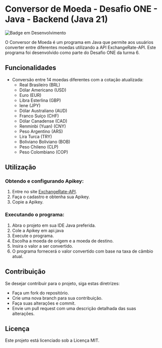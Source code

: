 ﻿
#   Conversor de Moeda - Desafio ONE - Java - Backend (Java 21)

![Badge em Desenvolvimento](http://img.shields.io/static/v1?label=STATUS&message=EM%20DESENVOLVIMENTO&color=GREEN&style=for-the-badge)

O Conversor de Moeda é um programa em Java que permite aos usuários converter entre diferentes moedas utilizando a API ExchangeRate-API. Este programa foi desenvolvido como parte do Desafio ONE da turma 6.

## Funcionalidades

-   Conversão entre 14 moedas diferentes com a cotação atualizada:
    -   Real Brasileiro (BRL)
    -   Dólar Americano (USD)
    -   Euro (EUR)
    -   Libra Esterlina (GBP)
    -   Iene (JPY)
    -   Dólar Australiano (AUD)
    -   Franco Suíço (CHF)
    -   Dólar Canadense (CAD)
    -   Renminbi (Yuan) (CNY)
    -   Peso Argentino (ARS)
    -   Lira Turca (TRY)
    -   Boliviano Boliviano (BOB)
    -   Peso Chileno (CLP)
    -   Peso Colombiano (COP)

## Utilização

### Obtendo e configurando Apikey:

1.  Entre no site [ExchangeRate-API](https://www.exchangerate-api.com/).
2.  Faça o cadastro e obtenha sua Apikey.
3.  Copie a Apikey.

### Executando o programa:

1.  Abra o projeto em sua IDE Java preferida.
2.  Cole a Apikey  em api.java
3.  Execute o programa.
4.  Escolha a moeda de origem e a moeda de destino.
5.  Insira o valor a ser convertido.
6.  O programa fornecerá o valor convertido com base na taxa de câmbio atual.

## Contribuição

Se desejar contribuir para o projeto, siga estas diretrizes:

-   Faça um fork do repositório.
-   Crie uma nova branch para sua contribuição.
-   Faça suas alterações e commit.
-   Envie um pull request com uma descrição detalhada das suas alterações.

## Licença

Este projeto está licenciado sob a Licença MIT.
